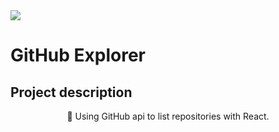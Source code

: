 <img align="center" src='https://xesque.rocketseat.dev/platform/1587379765556-attachment.svg'>

# GitHub Explorer

## Project description

<p align="center">🚀 Using GitHub api to list repositories with React.</p>
